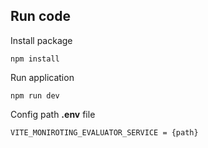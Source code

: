 
## Run code
Install package
```
npm install
```

Run application
```
npm run dev
```

Config path **.env** file
```
VITE_MONIROTING_EVALUATOR_SERVICE = {path}
```

